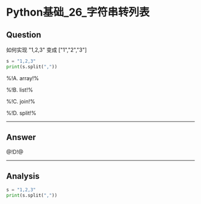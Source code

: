 # Python基础_26_字符串转列表

## Question
如何实现 "1,2,3" 变成 ["1","2","3"]

```python
s = "1,2,3"
print(s.split(","))
```

%!A. array!%

%!B. list!%

%!C. join!%

%!D. split!%

----

## Answer
@!D!@

----

## Analysis

```python
s = "1,2,3"
print(s.split(","))
```